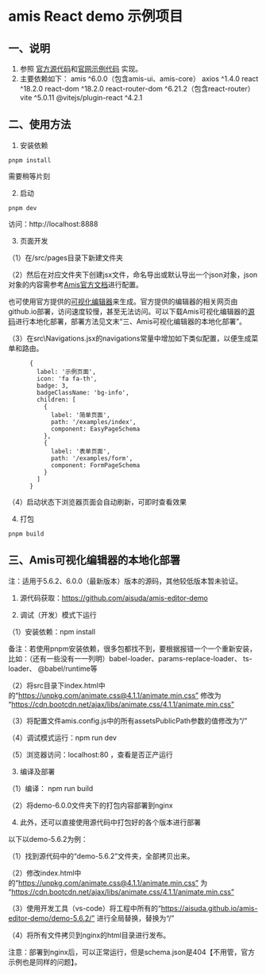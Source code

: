 # amis React demo 示例项目

## 一、说明
1. 参照 [官方源代码](https://github.com/baidu/amis)和[官网示例代码](https://github.com/aisuda/amis-react-starter) 实现。
2. 主要依赖如下：
amis ^6.0.0（包含amis-ui、amis-core）
axios ^1.4.0
react ^18.2.0
react-dom ^18.2.0
react-router-dom ^6.21.2（包含react-router）
vite ^5.0.11
@vitejs/plugin-react ^4.2.1

## 二、使用方法
1. 安装依赖
```
pnpm install
```
需要稍等片刻

2. 启动
```
pnpm dev
```
访问：http://localhost:8888

3. 页面开发

（1）在/src/pages目录下新建文件夹

（2）然后在对应文件夹下创建jsx文件，命名导出或默认导出一个json对象，json对象的内容需参考[Amis官方文档](https://aisuda.bce.baidu.com/amis/zh-CN/docs/index)进行配置。

也可使用官方提供的[可视化编辑器](https://aisuda.github.io/amis-editor-demo)来生成。官方提供的编辑器的相关网页由github.io部署，访问速度较慢，甚至无法访问。可以下载Amis可视化编辑器的[源码](https://github.com/aisuda/amis-editor-demo)进行本地化部署，部署方法见文末“三、Amis可视化编辑器的本地化部署”。

（3）在src\Navigations.jsx的navigations常量中增加如下类似配置，以便生成菜单和路由。
```
      {
        label: '示例页面',
        icon: 'fa fa-th',
        badge: 3,
        badgeClassName: 'bg-info',
        children: [
          {
            label: '简单页面',
            path: '/examples/index',
            component: EasyPageSchema
          },
          {
            label: '表单页面',
            path: '/examples/form',
            component: FormPageSchema
          }
        ]
      }
```
（4）启动状态下浏览器页面会自动刷新，可即时查看效果

4. 打包
```
pnpm build
```

## 三、Amis可视化编辑器的本地化部署
   注：适用于5.6.2、6.0.0（最新版本）版本的源码，其他较低版本暂未验证。

1. 源代码获取：https://github.com/aisuda/amis-editor-demo

2. 调试（开发）模式下运行

（1）安装依赖：npm install

备注：若使用pnpm安装依赖，很多包都找不到，要根据报错一个一个重新安装，比如：（还有一些没有一一列明）babel-loader、params-replace-loader、 ts-loader、 @babel/runtime等  

（2）将src目录下index.html中的“https://unpkg.com/animate.css@4.1.1/animate.min.css” 修改为 “https://cdn.bootcdn.net/ajax/libs/animate.css/4.1.1/animate.min.css”

（3）将配置文件amis.config.js中的所有assetsPublicPath参数的值修改为“/”

（4）调试模式运行：npm run dev

（5）浏览器访问：localhost:80 ，查看是否正产运行

3. 编译及部署

（1）编译： npm run build

（2）将demo-6.0.0文件夹下的打包内容部署到nginx

4. 此外，还可以直接使用源代码中打包好的各个版本进行部署

以下以demo-5.6.2为例：

（1）找到源代码中的“demo-5.6.2”文件夹，全部拷贝出来。

（2）修改index.html中的“https://unpkg.com/animate.css@4.1.1/animate.min.css” 为 “https://cdn.bootcdn.net/ajax/libs/animate.css/4.1.1/animate.min.css”

（3）使用开发工具（vs-code）将工程中所有的“https://aisuda.github.io/amis-editor-demo/demo-5.6.2/” 进行全局替换，替换为“/”

（4）将所有文件拷贝到nginx的html目录进行发布。

注意：部署到nginx后，可以正常运行，但是schema.json是404【不用管，官方示例也是同样的问题】。
